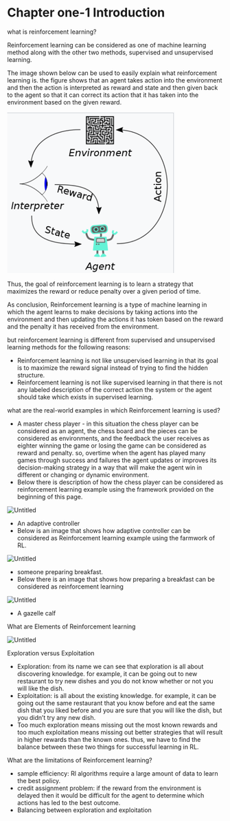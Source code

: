# Chapter one-1 Introduction

what is reinforcement learning?

Reinforcement learning can be considered as one of machine learning method along with the other two methods, supervised and unsupervised learning. 

The image shown below can be used to easily explain what reinforcement learning is. the figure shows that an agent takes action into the environment and then the action is interpreted as reward and state and then given back to the agent so that it can correct its action that it has taken into the environment based on the given reward.

![what is Reinforcement learning](/Images/RL.PNG "Optional title attribute")

Thus, the goal of reinforcement learning is to learn a strategy that maximizes the reward or reduce penalty over a given period of time. 

As conclusion, Reinforcement learning is a type of machine learning in which the agent learns to make decisions by taking actions into the environment and then updating the actions it has token based on the reward and the penalty it has received from the environment. 

but reinforcement learning is different from supervised and unsupervised learning methods for the following reasons:

- Reinforcement learning is not like unsupervised learning in that its goal is to maximize the reward signal instead of trying to find the hidden structure.
- Reinforcement learning is not like supervised learning in that there is not any labeled description of the correct action the system or the agent should take which exists in supervised learning.

 what are the real-world examples in which Reinforcement learning is used?

- A master chess player - in this situation the chess player can be considered as an agent, the chess board and the pieces can be considered as environments, and the feedback the user receives as eighter winning the game or losing the game can be considered as reward and penalty. so, overtime when the agent has played many games through success and failures the agent updates or improves its decision-making strategy in a way that will make the agent win in different or changing or dynamic environment.
- Below there is description of how the chess player can be considered as reinforcement learning example using the framework provided on the beginning of this page.

![Untitled](https://prod-files-secure.s3.us-west-2.amazonaws.com/00db0e12-cfa8-400f-819c-cd10ece78072/d466b339-3ebf-4d85-bf2b-216b36902f23/Untitled.png)

- An adaptive controller
- Below is an image that shows how adaptive controller can be considered as Reinforcement learning example using the farmwork of RL.

![Untitled](https://prod-files-secure.s3.us-west-2.amazonaws.com/00db0e12-cfa8-400f-819c-cd10ece78072/4d0c4453-5d91-4cc4-a598-9bbcfbf7cb45/Untitled.png)

- someone preparing breakfast.
- Below there is an image that shows how preparing a breakfast can be considered as reinforcement learning

![Untitled](https://prod-files-secure.s3.us-west-2.amazonaws.com/00db0e12-cfa8-400f-819c-cd10ece78072/067b4aef-13b3-4a63-87e8-c04ada5d8c09/Untitled.png)

- A gazelle calf

 What are Elements of Reinforcement learning 

![Untitled](https://prod-files-secure.s3.us-west-2.amazonaws.com/00db0e12-cfa8-400f-819c-cd10ece78072/e9189d60-9f8e-4d8a-98d1-b27dbfe7d6b9/Untitled.jpeg)

Exploration versus Exploitation 

- Exploration:  from its name we can see that exploration is all about discovering knowledge. for example, it can be going out to new restaurant to try new dishes and you do not know whether or not you will like the dish.
- Exploitation: is all about the existing knowledge. for example, it can be going out the same restaurant that you know before and eat the same dish that you liked before and you are sure that you will like the dish, but you didn’t try any new dish.
- Too much exploration means missing out the most known rewards and too much exploitation means missing out better strategies that will result in higher rewards than the known ones. thus, we have to find the balance between these two things for successful learning in RL.

What are the limitations of Reinforcement learning? 

- sample efficiency: Rl algorithms require a large amount of data to learn the best policy.
- credit assignment problem: if the reward from the environment is delayed then it would be difficult for the agent to determine which actions has led to the best outcome.
- Balancing between exploration and exploitation
